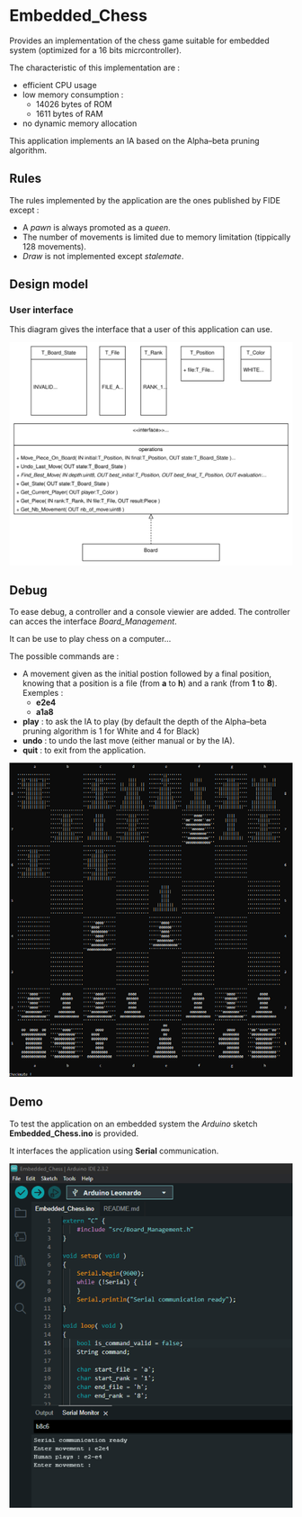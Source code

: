 # Embedded_Chess
Provides an implementation of the chess game suitable for embedded system (optimized for a 16 bits micrcontroller).

The characteristic of this implementation are :
* efficient CPU usage
* low memory consumption :
  * 14026 bytes of ROM
  * 1611 bytes of RAM
* no dynamic memory allocation

This application implements an IA based on the Alpha–beta pruning algorithm.

## Rules

The rules implemented by the application are the ones published by FIDE except :
* A _pawn_ is always promoted as a _queen_.
* The number of movements is limited due to memory limitation (tippically 128 movements).
* _Draw_ is not implemented except _stalemate_.

## Design model

### User interface

This diagram gives the interface that a user of this application can use.

![User interface model](doc/User_interface.svg "User interface design model")

## Debug

To ease debug, a controller and a console viewier are added. The controller can
acces the interface *Board_Management*.

It can be use to play chess on a computer...

The possible commands are :
* A movement given as the initial postion followed by a final position, knowing that a position is a file (from __a__ to __h__) and a rank (from __1__ to __8__).  
Exemples :
  * __e2e4__
  * __a1a8__
* __play__ : to ask the IA to play (by default the depth of the Alpha–beta pruning algorithm is 1 for White and 4 for Black)
* __undo__ : to undo the last move (either manual or by the IA).
* __quit__ : to exit from the application.

![Console example](doc/chessboard_example.png "Console example")

## Demo

To test the application on an embedded system the _Arduino_ sketch __Embedded_Chess.ino__ is provided.

It interfaces the application using __Serial__ communication.

![Arduino demo](doc/Arduino_demo.png "Arduino demo")
